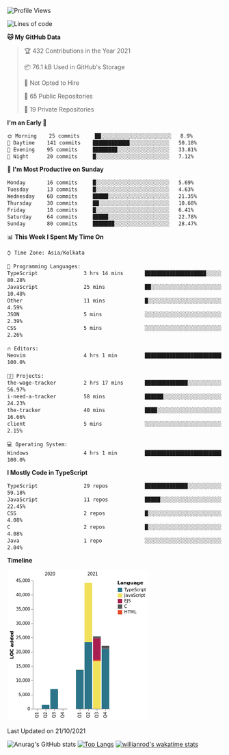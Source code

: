 <!--START_SECTION:waka-->
![Profile Views](http://img.shields.io/badge/Profile%20Views-0-blue)

![Lines of code](https://img.shields.io/badge/From%20Hello%20World%20I%27ve%20Written-113835%20lines%20of%20code-blue)

**🐱 My GitHub Data** 

> 🏆 432 Contributions in the Year 2021
 > 
> 📦 76.1 kB Used in GitHub's Storage 
 > 
> 🚫 Not Opted to Hire
 > 
> 📜 65 Public Repositories 
 > 
> 🔑 19 Private Repositories  
 > 
**I'm an Early 🐤** 

```text
🌞 Morning    25 commits     ██░░░░░░░░░░░░░░░░░░░░░░░   8.9% 
🌆 Daytime    141 commits    ████████████░░░░░░░░░░░░░   50.18% 
🌃 Evening    95 commits     ████████░░░░░░░░░░░░░░░░░   33.81% 
🌙 Night      20 commits     █░░░░░░░░░░░░░░░░░░░░░░░░   7.12%

```
📅 **I'm Most Productive on Sunday** 

```text
Monday       16 commits     █░░░░░░░░░░░░░░░░░░░░░░░░   5.69% 
Tuesday      13 commits     █░░░░░░░░░░░░░░░░░░░░░░░░   4.63% 
Wednesday    60 commits     █████░░░░░░░░░░░░░░░░░░░░   21.35% 
Thursday     30 commits     ██░░░░░░░░░░░░░░░░░░░░░░░   10.68% 
Friday       18 commits     █░░░░░░░░░░░░░░░░░░░░░░░░   6.41% 
Saturday     64 commits     █████░░░░░░░░░░░░░░░░░░░░   22.78% 
Sunday       80 commits     ███████░░░░░░░░░░░░░░░░░░   28.47%

```


📊 **This Week I Spent My Time On** 

```text
⌚︎ Time Zone: Asia/Kolkata

💬 Programming Languages: 
TypeScript               3 hrs 14 mins       ████████████████████░░░░░   80.28% 
JavaScript               25 mins             ██░░░░░░░░░░░░░░░░░░░░░░░   10.48% 
Other                    11 mins             █░░░░░░░░░░░░░░░░░░░░░░░░   4.59% 
JSON                     5 mins              ░░░░░░░░░░░░░░░░░░░░░░░░░   2.39% 
CSS                      5 mins              ░░░░░░░░░░░░░░░░░░░░░░░░░   2.26%

🔥 Editors: 
Neovim                   4 hrs 1 min         █████████████████████████   100.0%

🐱‍💻 Projects: 
the-wage-tracker         2 hrs 17 mins       ██████████████░░░░░░░░░░░   56.97% 
i-need-a-tracker         58 mins             ██████░░░░░░░░░░░░░░░░░░░   24.23% 
the-tracker              40 mins             ████░░░░░░░░░░░░░░░░░░░░░   16.66% 
client                   5 mins              ░░░░░░░░░░░░░░░░░░░░░░░░░   2.15%

💻 Operating System: 
Windows                  4 hrs 1 min         █████████████████████████   100.0%

```

**I Mostly Code in TypeScript** 

```text
TypeScript               29 repos            ██████████████░░░░░░░░░░░   59.18% 
JavaScript               11 repos            █████░░░░░░░░░░░░░░░░░░░░   22.45% 
CSS                      2 repos             █░░░░░░░░░░░░░░░░░░░░░░░░   4.08% 
C                        2 repos             █░░░░░░░░░░░░░░░░░░░░░░░░   4.08% 
Java                     1 repo              ░░░░░░░░░░░░░░░░░░░░░░░░░   2.04%

```


**Timeline**

![Chart not found](https://raw.githubusercontent.com/wise-introvert/wise-introvert/master/charts/bar_graph.png) 


 Last Updated on 21/10/2021
<!--END_SECTION:waka-->

![Anurag's GitHub stats](https://github-readme-stats.vercel.app/api?username=wise-introvert&count_private=true&show_icons=true)
[![Top Langs](https://github-readme-stats.vercel.app/api/top-langs/?username=wise-introvert&langs_count=10)](https://github.com/anuraghazra/github-readme-stats)
[![willianrod's wakatime stats](https://github-readme-stats.vercel.app/api/wakatime?username=wiseintrovert)](https://github.com/anuraghazra/github-readme-stats)
